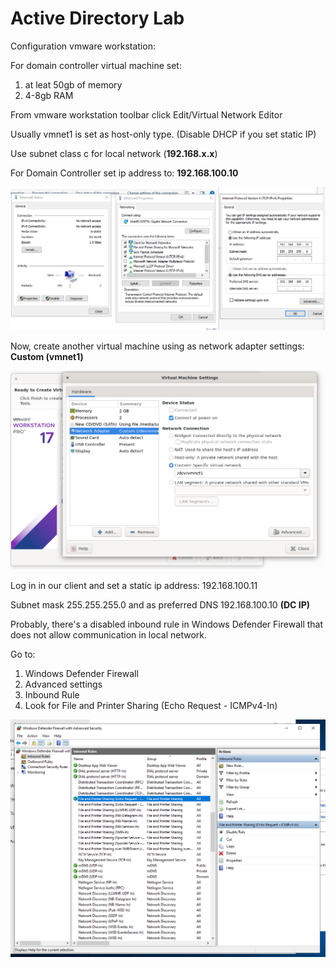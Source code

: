 # Active Directory Lab

Configuration vmware workstation:

For domain controller virtual machine set:

1. at leat 50gb of memory
2. 4-8gb RAM

From vmware workstation toolbar click Edit/Virtual Network Editor

Usually vmnet1 is set as host-only type. (Disable DHCP if you set static IP)

Use subnet class c for local network (**192.168.x.x**)

For Domain Controller set ip address to: **192.168.100.10**

![Windows Ip settings](/images/ipsettingsDC.png)

Now, create another virtual machine using as network adapter settings:  **Custom (vmnet1)**

![Vmware client network settings](/images/clientVmwareSettings.png)

Log in in our client and set a static ip address: 192.168.100.11

Subnet mask 255.255.255.0 and as preferred DNS 192.168.100.10 **(DC IP)**

Probably, there's a disabled inbound rule in Windows Defender Firewall that does not allow communication in local network. 

Go to: 

1. Windows Defender Firewall
2. Advanced settings
3. Inbound Rule
4. Look for File and Printer Sharing (Echo Request - ICMPv4-In)

![Firewall Inbound rule](/images/FirewallInboundRule.png)